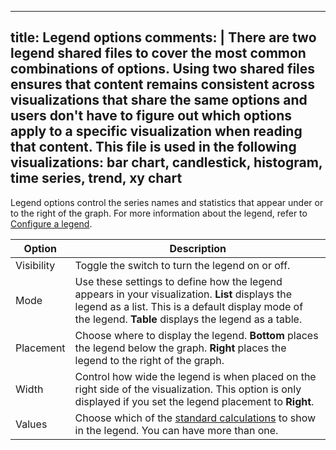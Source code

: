 -----

## title: Legend options comments: | There are two legend shared files to cover the most common combinations of options. Using two shared files ensures that content remains consistent across visualizations that share the same options and users don't have to figure out which options apply to a specific visualization when reading that content. This file is used in the following visualizations: bar chart, candlestick, histogram, time series, trend, xy chart

Legend options control the series names and statistics that appear under or to the right of the graph. For more information about the legend, refer to [Configure a legend](../configure-legend/).

| Option     | Description                                                                                                                                                                                                |
| ---------- | ---------------------------------------------------------------------------------------------------------------------------------------------------------------------------------------------------------- |
| Visibility | Toggle the switch to turn the legend on or off.                                                                                                                                                            |
| Mode       | Use these settings to define how the legend appears in your visualization. **List** displays the legend as a list. This is a default display mode of the legend. **Table** displays the legend as a table. |
| Placement  | Choose where to display the legend. **Bottom** places the legend below the graph. **Right** places the legend to the right of the graph.                                                                   |
| Width      | Control how wide the legend is when placed on the right side of the visualization. This option is only displayed if you set the legend placement to **Right**.                                             |
| Values     | Choose which of the [standard calculations](../../query-transform-data/calculation-types/) to show in the legend. You can have more than one.                                                              |
